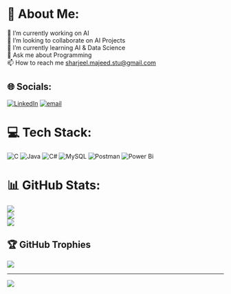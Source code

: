 # 💫 About Me:
🔭 I’m currently working on AI<br>👯 I’m looking to collaborate on AI Projects<br>🌱 I’m currently learning AI & Data Science<br>💬 Ask me about Programming <br>📫 How to reach me sharjeel.majeed.stu@gmail.com


## 🌐 Socials:
[![LinkedIn](https://img.shields.io/badge/LinkedIn-%230077B5.svg?logo=linkedin&logoColor=white)](https://linkedin.com/in/https://www.linkedin.com/in/sharjeelmajeed) [![email](https://img.shields.io/badge/Email-D14836?logo=gmail&logoColor=white)](mailto:sharjeel.majeed.stu@gmail.com) 

# 💻 Tech Stack:
![C](https://img.shields.io/badge/c-%2300599C.svg?style=plastic&logo=c&logoColor=white) ![Java](https://img.shields.io/badge/java-%23ED8B00.svg?style=plastic&logo=openjdk&logoColor=white) ![C#](https://img.shields.io/badge/c%23-%23239120.svg?style=plastic&logo=csharp&logoColor=white) ![MySQL](https://img.shields.io/badge/mysql-4479A1.svg?style=plastic&logo=mysql&logoColor=white) ![Postman](https://img.shields.io/badge/Postman-FF6C37?style=plastic&logo=postman&logoColor=white) ![Power Bi](https://img.shields.io/badge/power_bi-F2C811?style=plastic&logo=powerbi&logoColor=black)
# 📊 GitHub Stats:
![](https://github-readme-stats.vercel.app/api?username=sharjeelmajeed&theme=ocean_dark&hide_border=false&include_all_commits=true&count_private=true)<br/>
![](https://nirzak-streak-stats.vercel.app/?user=sharjeelmajeed&theme=ocean_dark&hide_border=false)<br/>
![](https://github-readme-stats.vercel.app/api/top-langs/?username=sharjeelmajeed&theme=ocean_dark&hide_border=false&include_all_commits=true&count_private=true&layout=compact)

## 🏆 GitHub Trophies
![](https://github-profile-trophy.vercel.app/?username=sharjeelmajeed&theme=ocean_dark&no-frame=false&no-bg=true&margin-w=4)

---
[![](https://visitcount.itsvg.in/api?id=sharjeelmajeed&icon=0&color=0)](https://visitcount.itsvg.in)

<!-- Proudly created with GPRM ( https://gprm.itsvg.in ) -->
